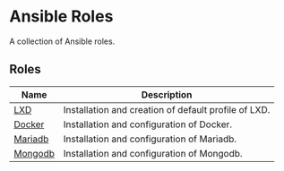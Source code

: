 # Ansible Roles

A collection of Ansible roles.

## Roles

| Name                                                   | Description                                                        |
| -------------------------------------------------------| -------------------------------------------------------------------|
| [LXD](./LXD/README.md)                                 | Installation and creation of default profile of LXD.               |
| [Docker](./Docker/README.md)                           | Installation and configuration of Docker.                          |
| [Mariadb](./Mariadb/README.md)                         | Installation and configuration of Mariadb.                         |
| [Mongodb](./Mongodb/README.md)                         | Installation and configuration of Mongodb.                         |
